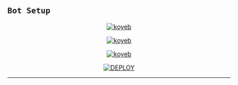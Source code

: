 ## ```Bot Setup```

  
<div align="center">
   


   
<a href='https://abu-md-deployer-l283ldqkq-afx-abu.vercel.app/' target="_blank"><img alt='koyeb' src='https://img.shields.io/badge/-SCAN QR CODE-black?style=for-the-badge&logo=koyeb&logoColor=white'/></a>


<a href='https://app.koyeb.com/auth/signup' target="_blank"><img alt='koyeb' src='https://img.shields.io/badge/-Create Koyeb Account-black?style=for-the-badge&logo=koyeb&logoColor=white'/></a>

<a href='https://app.koyeb.com/account/api' target="_blank"><img alt='koyeb' src='https://img.shields.io/badge/-Koyeb api key-black?style=for-the-badge&logo=koyeb&logoColor=white'/></a>


<a href='https://tinyurl.com/abu-bot' target="_blank"><img alt='DEPLOY' src='https://img.shields.io/badge/-DEPLOY TO KOYEB-black?style=for-the-badge&logo=koyeb&logoColor=white'/></a>  
***
